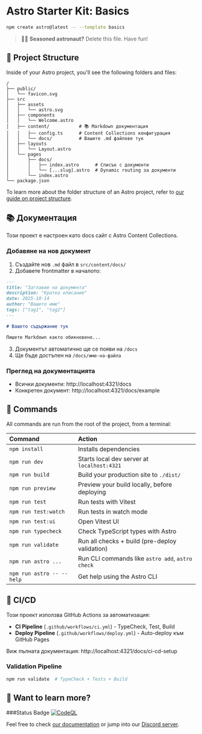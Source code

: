 # Astro Starter Kit: Basics

```sh
npm create astro@latest -- --template basics
```

> 🧑‍🚀 **Seasoned astronaut?** Delete this file. Have fun!

## 🚀 Project Structure

Inside of your Astro project, you'll see the following folders and files:

```text
/
├── public/
│   └── favicon.svg
├── src
│   ├── assets
│   │   └── astro.svg
│   ├── components
│   │   └── Welcome.astro
│   ├── content/           # 📚 Markdown документация
│   │   ├── config.ts      # Content Collections конфигурация
│   │   └── docs/          # Вашите .md файлове тук
│   ├── layouts
│   │   └── Layout.astro
│   └── pages
│       ├── docs/
│       │   ├── index.astro      # Списък с документи
│       │   └── [...slug].astro  # Dynamic routing за документи
│       └── index.astro
└── package.json
```

To learn more about the folder structure of an Astro project, refer to [our guide on project structure](https://docs.astro.build/en/basics/project-structure/).

## 📚 Документация

Този проект е настроен като docs сайт с Astro Content Collections.

### Добавяне на нов документ

1. Създайте нов `.md` файл в `src/content/docs/`
2. Добавете frontmatter в началото:

```markdown
---
title: "Заглавие на документа"
description: "Кратко описание"
date: 2025-10-14
author: "Вашето име"
tags: ["tag1", "tag2"]
---

# Вашето съдържание тук

Пишете Markdown както обикновено...
```

3. Документът автоматично ще се появи на `/docs`
4. Ще бъде достъпен на `/docs/име-на-файла`

### Преглед на документацията

- Всички документи: http://localhost:4321/docs
- Конкретен документ: http://localhost:4321/docs/example

## 🧞 Commands

All commands are run from the root of the project, from a terminal:

| Command                   | Action                                           |
| :------------------------ | :----------------------------------------------- |
| `npm install`             | Installs dependencies                            |
| `npm run dev`             | Starts local dev server at `localhost:4321`      |
| `npm run build`           | Build your production site to `./dist/`          |
| `npm run preview`         | Preview your build locally, before deploying     |
| `npm run test`            | Run tests with Vitest                            |
| `npm run test:watch`      | Run tests in watch mode                          |
| `npm run test:ui`         | Open Vitest UI                                   |
| `npm run typecheck`       | Check TypeScript types with Astro                |
| `npm run validate`        | Run all checks + build (pre-deploy validation)   |
| `npm run astro ...`       | Run CLI commands like `astro add`, `astro check` |
| `npm run astro -- --help` | Get help using the Astro CLI                     |

## 🔄 CI/CD

Този проект използва GitHub Actions за автоматизация:

- **CI Pipeline** (`.github/workflows/ci.yml`) - TypeCheck, Test, Build
- **Deploy Pipeline** (`.github/workflows/deploy.yml`) - Auto-deploy към GitHub Pages

Виж пълната документация: http://localhost:4321/docs/ci-cd-setup

### Validation Pipeline

```bash
npm run validate  # TypeCheck + Tests + Build
```

## 👀 Want to learn more?
###Status Badge
[![CodeQL](https://github.com/zlaticod/devops-ci-cd/actions/workflows/github-code-scanning/codeql/badge.svg)](https://github.com/zlaticod/devops-ci-cd/actions/workflows/github-code-scanning/codeql)



Feel free to check [our documentation](https://docs.astro.build) or jump into our [Discord server](https://astro.build/chat).
